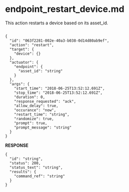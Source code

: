 
# endpoint_restart_device.md

This action restarts a device based on its asset_id.

```

{
  "id": "063f2281-002e-40a3-b038-0d14d80ab9ef",
  "action": "restart",
  "target": {
    "device": {}
  },
  "actuator": {
    "endpoint": {
      "asset_id": "string"
    }
  },
  "args": {
    "start_time": "2018-06-25T13:52:12.691Z",
    "stop_time": "2018-06-25T13:52:12.691Z",
    "duration": 0,
    "response_requested": "ack",
    "allow_delay": true,
    "occurance": "now",
    "restart_time": "string",
    "randomize": true,
    "prompt": true,
    "prompt_message": "string"
  }
}
```

**RESPONSE**

```
{
  "id": "string",
  "status": 200,
  "status_text": "string",
  "results": {
    "command_ref": "string"
  }
}
```